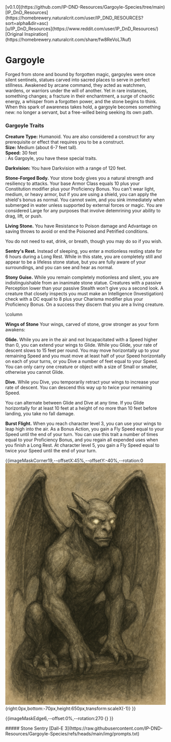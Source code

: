 <!-- https://homebrewery.naturalcrit.com/share/ssROrYC49TEH -->

<div class='artist' style='top:30px;right:100px;'>
[v0.1.0](https://github.com/IP-DND-Resources/Gargoyle-Species/tree/main)
</div>

<div class='artist' style='top:40px;right:100px;'>
[IP_DnD_Resources](https://homebrewery.naturalcrit.com/user/IP_DND_RESOURCES?sort=alpha&dir=asc)
</div>

<div class='artist' style='top:50px;right:100px;'>
[u/IP_DnD_Resources](https://www.reddit.com/user/IP_DnD_Resources/)
</div>

<div class='artist' style='top:60px;right:100px;'>
[Original Inspiration](https://homebrewery.naturalcrit.com/share/fw8ReVoL7Auf)
</div>


# Gargoyle

Forged from stone and bound by forgotten magic, gargoyles were once silent sentinels, statues carved into sacred places to serve in perfect stillness. Awakened by arcane command, they acted as watchmen, wardens, or warriors under the will of another. Yet in rare instances, something changes; a fracture in their enchantment, a surge of chaotic energy, a whisper from a forgotten power, and the stone begins to think. When this spark of awareness takes hold, a gargoyle becomes something new: no longer a servant, but a free-willed being seeking its own path.

### Gargoyle Traits

**Creature Type:** Humanoid. You are also considered a construct for any prerequisite or effect that requires you to be a construct.   
**Size:** Medium (about 6-7 feet tall).  
**Speed:** 30 feet  
:
As Gargoyle, you have these special traits.  

**Darkvision:** You have Darkvision with a range of 120 feet.

**Stone-Forged Body.** Your stone body gives you a natural strength and resiliency to attacks. Your base Armor Class equals 10 plus your Constitution modifier plus your Proficiency Bonus. You can't wear light, medium, or heavy armor, but if you are using a shield, you can apply the shield's bonus as normal. You cannot swim, and you sink immediately when submerged in water unless supported by external forces or magic. You are considered Large for any purposes that involve detemrining your ability to drag, lift, or push.

**Living Stone.** You have Resistance to Poison damage and Advantage on saving throws to avoid or end the Poisoned and Petrified conditions.

You do not need to eat, drink, or breath, though you may do so if you wish.

**Sentry's Rest.** Instead of sleeping, you enter a motionless resting state for 6 hours during a Long Rest. While in this state, you are completely still and appear to be a lifeless stone statue, but you are fully aware of your surroundings, and you can see and hear as normal. 

**Stony Guise.** While you remain completely motionless and silent, you are indistinguishable from an inanimate stone statue. Creatures with a passive Perception lower than your passive Stealth won't give you a second look. A creature that closely inspects you must make an Intelligence (Investigation) check with a DC equal to 8 plus your Charisma modifier plus your Proficiency Bonus. On a success they discern that you are a living creature.

\column

**Wings of Stone** Your wings, carved of stone, grow stronger as your form awakens:

**Glide.** While you are in the air and not Incapacitated with a Speed higher than 0, you can extend your wings to Glide. While you Glide, your rate of descent slows to 15 feet per round. You may move horizontally up to your remaining Speed and you must move at least half of your Speed horizontally on each of your turns, or you Dive a number of feet equal to your Speed. You can only carry one creature or object with a size of Small or smaller, otherwise you cannot Glide.

**Dive.** While you Dive, you temporarily retract your wings to increase your rate of descent. You can descend this way up to twice your remaining Speed.

You can alternate between Glide and Dive at any time. If you Glide horizontally for at least 10 feet at a height of no more than 10 feet before landing, you take no fall damage. 

**Burst Flight.** When you reach character level 3, you can use your wings to leap high into the air. As a Bonus Action, you gain a Fly Speed equal to your Speed until the end of your turn. You can use this trait a number of times equal to your Proficiency Bonus, and you regain all expended uses when you finish a Long Rest. At character level 5, you gain a Fly Speed equal to twice your Speed until the end of your turn.


{{imageMaskCorner19,--offsetX:45%,--offsetY:-40%,--rotation:0
  ![](https://raw.githubusercontent.com/IP-DND-Resources/Gargoyle-Species/refs/heads/main/img/Stone%20Sentry.png){right:0px,bottom:-70px,height:650px,transform:scaleX(-1)}
}}
<!-- Use --offsetX to shift the mask left or right (can use cm instead of %)
     Use --offsetY to shift the mask up or down
     Use --rotation to set rotation angle in degrees. -->



{{imageMaskEdge6,--offset:0%,--rotation:270
  ![](){}
}}
<!-- Use --offset to shift the mask away from page center (can use cm instead of %)
     Use --rotation to set rotation angle in degrees. -->

<div class='artist' style='bottom:40px;left:300px;'>
##### Stone Sentry
[Dall-E 3](https://raw.githubusercontent.com/IP-DND-Resources/Gargoyle-Species/refs/heads/main/img/prompts.txt)
</div>
